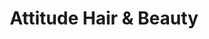 ---
title: "Attitude Hair & Beauty"
url: /blaydon-on-tyne/attitude-hair-and-beauty/
shop: hairdresser
---